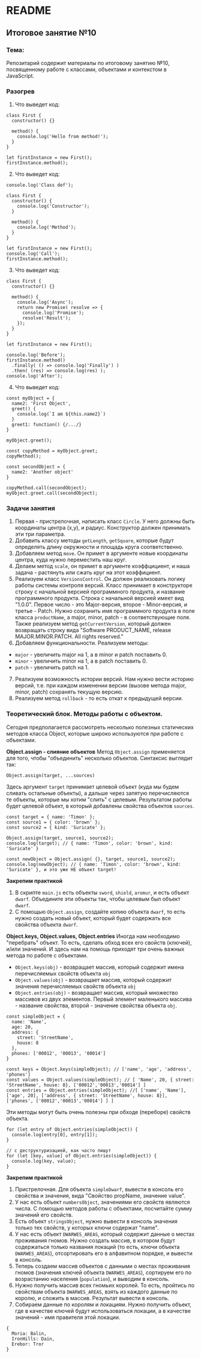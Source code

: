  # README

## Итоговое занятие №10

### Тема:

Репозитарий содержит материалы по итоговому занятию №10, посвященному работе с классами, объектами и контекстом в JavaScript.

### Разогрев
1. Что выведет код:
```
class First {
  constructor() {}

  method() {
    console.log('Hello from method!');
  }
}

let firstInstance = new First();
firstInstance.method();
```

2. Что выведет код:
```
console.log('Class def');

class First {
  constructor() {
    console.log('Constructor');
  }

  method() {
    console.log('Method');
  }
}

let firstInstance = new First();
console.log('Call');
firstInstance.method();
```

3. Что выведет код:
```
class First {
  constructor() {}

  method() {
    console.log('Async');
    return new Promise( resolve => {
      console.log('Promise');
      resolve('Result');
    });
  }
}

let firstInstance = new First();

console.log('Before');
firstInstance.method()
  .finally( () => console.log('Finally') )
  .then( (res) => console.log(res) );
console.log('After');
```

4. Что выведет код:
```
const myObject = {
  name2: 'First Object',
  greet() {
    console.log(`I am ${this.name2}`)
  }
  greet1: function() {/.../}
}

myObject.greet();

const copyMethod = myObject.greet;
copyMethod();

const secondObject = {
  name2: 'Another object'
}

copyMethod.call(secondObject);
myObject.greet.call(secondObject);
```

### Задачи занятия
1. Первая - пристрелочная, написать класс `Circle`. У него должны быть координаты центра (x,y), и радиус. Конструктор должен принимать эти три параметра.
2. Добавить классу методы `getLength`, `getSquare`, которые будут определять длину окружности и площадь круга соответственно.
3. Добавляем метод `move`. Он примет в аргументе новые координаты центра, куда нужно переместить наш круг.
4. Делаем метод `scale`, он примет в аргументе коэффцициент, и наша задача - растянуть или сжать круг на этот коэффициент.
5.  Реализуем класс `VersionsControl`. Он должен реализовать логику работы системы контроля версий. Класс принимает в конструкторе строку с начальной версией программного продукта, и название программного продукта. Строка с начальной версией имеет вид "1.0.0". Первое число - это Major-версия, второе - Minor-версия, и третье - Patch. Нужно сохранить имя программного продукта в поле класса `productName`, а major, minor, patch - в соответствующие поля. Также реализуем метод `getCurrentVersion`, который должен возвращать строку вида "Software PRODUCT_NAME, release MAJOR.MINOR.PATCH. All rights reserved."
6. Добавляем функциональности. Реализуем методы:
 - `major` - увеличить major на 1, а в minor и patch поставить 0.
 - `minor` - увеличить minor на 1, а в patch поставить 0.
 - `patch` - увеличить patch на 1.
7. Реализуем возможность истории версий. Нам нужно вести историю версий, т.е. при каждом изменении версии (вызове метода major, minor, patch) сохранять текущую версию.
8. Реализуем метод `rollback` - то есть откат к предыдущей версии.

### Теоретический блок. Методы работы с объектом.

Сегодня предполагается рассмотреть несколько полезных статических методов класса Object, которые широко используются при работе с объектами.

**Object.assign - слияние объектов**
Метод `Object.assign` применяется для того, чтобы "объединить" несколько объектов. Синтаксис выглядит так:
```
Object.assign(target, ...sources)
```

Здесь аргумент `target` принимает целевой объект (куда мы будем сливать остальные объекты), а дальше через запятую перечисляются те объекты, которые мы хотим "слить" с целевым. Результатом работы будет целевой объект, в который добавлены свойства объектов `sources`.

```
const target = { name: 'Timon' };
const source1 = { color: 'brown' };
const source2 = { kind: 'Suricate' };

Object.assign(target, source1, source2);
console.log(target); // { name: 'Timon', color: 'brown', kind: 'Suricate' }

const newObject = Object.assign( {}, target, source1, source2);
console.log(newObject); // { name: 'Timon', color: 'brown', kind: 'Suricate' }, и это уже НЕ объект target!
```

**Закрепим практикой**
1. В скрипте `main.js` есть объекты `sword`, `shield`, `aromur`, и есть объект `dwarf`. Объедините эти объекты так, чтобы целевым был объект `dwarf`.
2. С помощью `Object.assign`, создайте копию объекта `dwarf`, то есть нужно создать новый объект, который будет содержать все свойства объекта `dwarf`.

**Object.keys, Object.values, Object.entries**
Иногда нам необходимо "перебрать" объект. То есть, сделать обход всех его свойств (ключей), и/или значений. И здесь нам на помощь приходят три очень важных метода по работе с объектами.
 - `Object.keys(obj)` - возвращает массив, который содержит имена перечисляемых свойств объекта `obj`
 - `Object.values(obj)` - возвращает массив, который содержит значения перечисляемых свойств объекта `obj`
 - `Object.entries(obj)` - возвращает массив, который множество массивов из двух элементов. Первый элемент маленького массива - название свойства, второй - значение свойства объекта `obj`.

```
const simpleObject = {
  name: 'Name',
  age: 20,
  address: {
    street: 'StreetName',
    house: 8
  },
  phones: ['00012', '00013', '00014']
}

const keys = Object.keys(simpleObject); // ['name', 'age', 'address', 'phones']
const values = Object.values(simpleObject); // [ 'Name', 20, { street: 'StreetName', house: 8}, ['00012','00013','00014'] ]
const entries = Object.entries(simpleObject); //[ ['name', 'Name'], ['age', 20], ['address', { street: 'StreetName', house: 8}], ['phones', ['00012','00013','00014'] ] ]
```

Эти методы могут быть очень полезны при обходе (переборе) свойств объекта.

```
for (let entry of Object.entries(simpleObject)) {
  console.log(entry[0], entry[1]);
}

// с деструктуризацией, как часто пишут
for (let [key, value] of Object.entries(simpleObject)) {
  console.log(key, value);
}
```

**Закрепим практикой**
1. Пристрелочная. Для объекта `simpleDwarf`, вывести в консоль его свойства и значения, вида "Свойство propName, значение value".
2. У нас есть объект `numbersObject`, значениями его свойств являются числа. С помощью методов работы с объектами, посчитайте сумму значений его свойств.
3. Есть объект `stringsObject`, нужно вывести в консоль значения только тех свойств, у которых ключи содержат "name".
4. У нас есть объект `DWARWES_AREAS`, который содержит данные о местах проживания гномов. Нужно создать массив, в котором будут содержаться только названия локаций (то есть, ключи объекта `DWARWES_AREAS`), отсортировать его в алфавитном порядке, и вывести в консоль.
5. Теперь создаем массив объектов с данными о местах проживания гномов (значения ключей объекта `DWARWES_AREAS`), сортируем его по возрастанию населения (`population`), и выводим в консоль.
6. Нужно получить массив всех гномьих королей. То есть, пройтись по свойствам объекта `DWARWES_AREAS`, взять из каждого данные по королю, и сложить в массив. Результат вывести в консоль.
7. Собираем данные по королям и локациям. Нужно получить объект, где в качестве ключей будут использоваться локации, а в качестве значений  - имя правителя этой локации.
```
{
  Moria: Balin,
  IronHills: Dain,
  Erebor: Tror
}
```